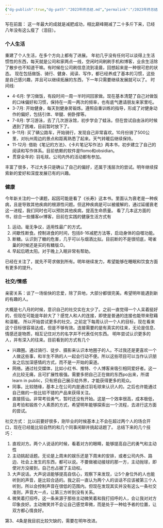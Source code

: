 ```yaml
---
{"dg-publish":true,"dg-path":"2023年终总结.md","permalink":"/2023年终总结/","dgPassFrontmatter":true,"noteIcon":"1","created":"2024-01-02T14:56:35.092+08:00","updated":"2024-01-08T15:53:20.136+08:00"}
---
```


写在前面：
这一年最大的成就是减肥成功，相比巅峰期减了二十多斤下来，已经八年没有这么瘦了（泪目）。
### 个人生活
重建了个人生活，在多个方向上都有了进展。
年初几乎没有任何可以谈得上生活惯性的东西，每天就是公司和家两点一线，空闲时间刷刷手机和博客，业余生活除了散步也不知道干嘛。有时候在公司刷信息流到凌晨，回想起来是一种很可悲的状态。
现在包括做饭、骑行、健身、阅读、写作，都已经养成了基本的习惯，这些是自己感兴趣，并且可以继续拓展的东西，下一年只需要继续发展就可以了。
时间线:
* 4-6月: 学习做饭，有段时间一周一半时间回家做。现在基本清楚了自己对做饭的口味偏好和习惯，保持在一周一两次的频率，也有底气邀请朋友来家里吃。
* 3-7月: 开始健身，每天到健身房锻炼。遵照自重训练的指导，形成了对健身动作的偏好，包括引体、举腿、俯卧撑等。 
* 7-8月: 学习游泳，去了几次游泳馆，初步学会了蛙泳。但在尝试自由泳的时候遇到了困难，目前暂时放下了。
* 9-11月: 买了辆公路车，开始骑行，发现自己非常喜欢。10月份骑了500公里，对杭州周边的景点和距离熟悉了起来。天气转暖后继续保持。
* 11-12月: 借助《笔记的方法》、《卡片笔记写作法》两本书，初步建立了自己的阅读和写作体系。目前依赖的软件是flomo和obsidian。
* 贯穿全年的: 羽毛球。公司内外的活动都有参加。

丰富了很多，不过大多只是确认了自己的偏好，还属于浅层次的尝试。明年继续探索新的爱好和深度发展已有的兴趣。

### 健康
今年新关注的一个课题，起因可能是看了《长寿》这本书。里面认为衰老是一种疾病，且是导致其他疾病的根源性问题。但这种疾病是可以被缓解的，通过延缓衰老这一进程，我们同时也可以预防其他疾病，提高生命质量。
看了几本这方面的书，综合一些播客or博客，目前在实践的健康生活方式有
1. 运动。毫无争议，适用性最广的方式。
2. 间歇性断食。控制进食的时间，包括8-16减肥方法等，启动身体的自噬功能。
3. 断糖。认识到了糖的危害，几乎可以与烟酒比拟。目前断的不是很彻底，喝雀巢的时候还是买的有糖版:D。
4. 早起后晒太阳。对于晚上入眠非常有帮助。

已经在关注了，就先不苛求做到所有。明年继续发力，希望能够在睡眠和饮食方面有更多的提升。


### 社交/情感
亲密关系：谈了一场愉快的恋爱，除了异地，大部分都很完美。希望明年能遇到新的有趣的人。

大概是七八月的时候，意识自己的社交实在太少了。之前一直觉得一个人呆着挺好的，但现在可能是年龄大了？感觉人和人的连接，即使是普通的连接也能带来慰藉和温暖。
所以开始尝试更多的社交。之前定下每周认识一个人的目标，现在看来这个目标很容易达成，但是不够有效。连接需要的是有真实的往来，无论是信息、情感还是物质，相互记住对方的名字并不代表任何东西。
明年尝试认识更多的人，并有深入的往来。目前看到的方式有几个
* 兴趣圈。通过骑行、徒步、摄影来认识本地圈子的人。不过我还是更喜欢一个人做这些事，和半生不熟的人一起会行动不便。所以这些项目可以当作认识朋友之后加深感情的方式，而不是一开始的渠道。
* 网络。通过社交媒体，比如小红书、推特、个人博客来吸引相同爱好者。这一点比较无痛，且可扩展性极强。需要多把自己正在做的东西po出来，所谓learn in public，只有把自己展示给外界，才能获得更多的观众。
* 同事。比较随缘，基本上在公司内是通过羽毛球来认识人的。之后也许能通过自己做的一些比较不错的产品来获得关注。
* 直接搭讪。非常考验勇气，暂时还没有开始。这是一个效率很高，成本极低，且考验和锻炼个人素质的方式，希望明年能够探索出一个流程，去进行这方面的尝试。

社交方式：
比以前要好很多，刚毕业的时候基本上不会在超过两个人的场合开口，现在已经能比较自然的和几个同事闲聊并挑起话题了。
总结下来的几个技巧：
1. 直视对方。两个人说话的时候，看着对方的眼睛，能够提高自己的勇气和主动性
2. 主动挑起话题。无论是上周末的娱乐还是下周末的安排，或者公司内外、路边、社会上发生的东西，都可以说。不要做被动接球的那一方，主动抛球，即使对方没接到，自己也占据了主动权。
3. 大声说话。大声说话能够提高自信心，观察下来发现，让5个身位外的人也能听到的声音，是比较合适的。我之前一直认为两个人的谈话不应该被第三个人听到，所以会控制声音在很低的范围内。但现在发现其实并没有这么一条社交准则，声音大一点，让第三方听到没有关系。
4. 微笑着打招呼。这一条来源于那些主动微笑着和我打招呼的人，会让我对对方印象良好。主动微笑并不会让自己感觉卑微，而是处于一种给予者的位置，让双方都心情良好。

第3、4条是我目前比较欠缺的，需要在明年改进。







